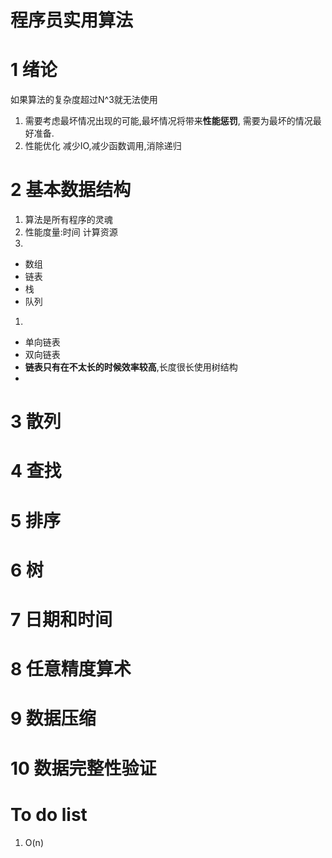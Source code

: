 # 程序员实用算法


# 1 绪论
如果算法的复杂度超过N^3就无法使用

1.	需要考虑最坏情况出现的可能,最坏情况将带来**性能惩罚**, 需要为最坏的情况最好准备.
2.	性能优化 减少IO,减少函数调用,消除递归

# 2 基本数据结构
1. 算法是所有程序的灵魂
1. 性能度量:时间 计算资源
1.
 - 数组
 - 链表
 - 栈
 - 队列

1.
 - 单向链表
 - 双向链表
 - **链表只有在不太长的时候效率较高**,长度很长使用树结构
-



# 3 散列
# 4 查找
# 5 排序
# 6 树
# 7 日期和时间
# 8 任意精度算术
# 9 数据压缩
# 10 数据完整性验证

# To do list
1. O(n)

